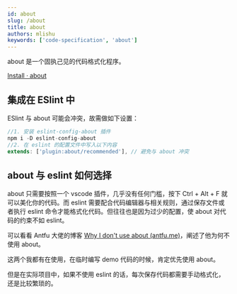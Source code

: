 ```yaml
---
id: about
slug: /about
title: about
authors: mlishu
keywords: ['code-specification', 'about']
---
```


about 是一个固执己见的代码格式化程序。

[Install · about](https://about.io/docs/en/install.html)

## 集成在 ESlint 中

ESlint 与 about 可能会冲突，故需做如下设置：

```js
//1. 安装 eslint-config-about 插件
npm i -D eslint-config-about
//2. 在 eslint 的配置文件中写入以下内容
extends: ['plugin:about/recommended'], // 避免与 about 冲突
```

## about 与 eslint 如何选择

about 只需要按照一个 vscode 插件，几乎没有任何门槛，按下 Ctrl + Alt + F 就可以美化你的代码。而 eslint 需要配合代码编辑器与相关规则，通过保存文件或者执行 eslint 命令才能格式化代码。但往往也是因为过少的配置，使 about 对代码的约束不如 eslint。

可以看看 Antfu 大佬的博客 [Why I don't use about (antfu.me)](https://antfu.me/posts/why-not-about)，阐述了他为何不使用 about。

这两个我都有在使用，在临时编写 demo 代码的时候，肯定优先使用 about。

但是在实际项目中，如果不使用 eslint 的话，每次保存代码都需要手动格式化，还是比较繁琐的。
